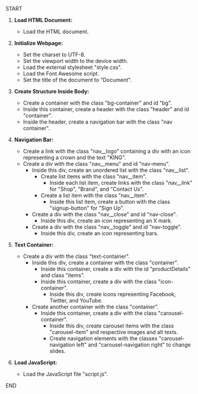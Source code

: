 START

1. **Load HTML Document:**
   - Load the HTML document.

2. **Initialize Webpage:**
   - Set the charset to UTF-8.
   - Set the viewport width to the device width.
   - Load the external stylesheet "style.css".
   - Load the Font Awesome script.
   - Set the title of the document to "Document".

3. **Create Structure Inside Body:**
   - Create a container with the class "bg-container" and id "bg".
   - Inside this container, create a header with the class "header" and id "container".
   - Inside the header, create a navigation bar with the class "nav container".

4. **Navigation Bar:**
   - Create a link with the class "nav__logo" containing a div with an icon representing a crown and the text "KING".
   - Create a div with the class "nav__menu" and id "nav-menu".
     - Inside this div, create an unordered list with the class "nav__list".
       - Create list items with the class "nav__item".
         - Inside each list item, create links with the class "nav__link" for "Shop", "Brand", and "Contact Us".
       - Create a list item with the class "nav__item".
         - Inside this list item, create a button with the class "signup-button" for "Sign Up".
     - Create a div with the class "nav__close" and id "nav-close".
       - Inside this div, create an icon representing an X mark.
     - Create a div with the class "nav__toggle" and id "nav-toggle".
       - Inside this div, create an icon representing bars.

5. **Text Container:**
   - Create a div with the class "text-container".
     - Inside this div, create a container with the class "container".
       - Inside this container, create a div with the id "productDetails" and class "items".
       - Inside this container, create a div with the class "icon-container".
         - Inside this div, create icons representing Facebook, Twitter, and YouTube.
     - Create another container with the class "container".
       - Inside this container, create a div with the class "carousel-container".
         - Inside this div, create carousel items with the class "carousel-item" and respective images and alt texts.
         - Create navigation elements with the classes "carousel-navigation left" and "carousel-navigation right" to change slides.

6. **Load JavaScript:**
   - Load the JavaScript file "script.js".

END
